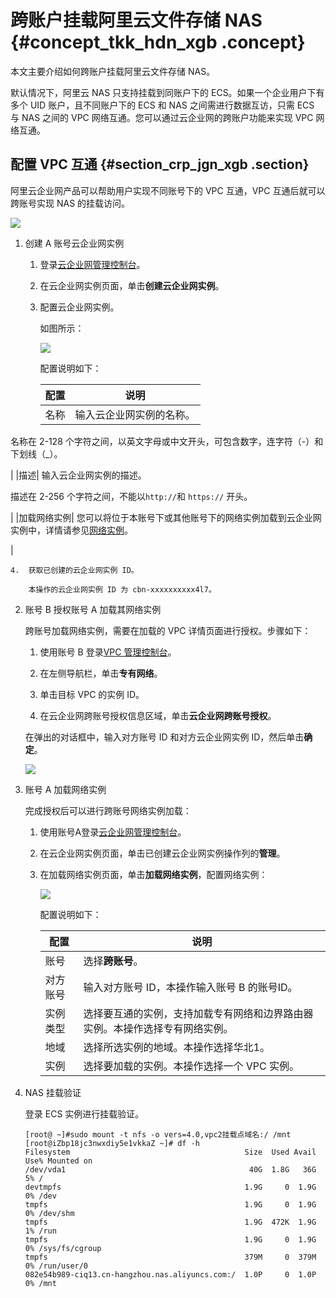 # 跨账户挂载阿里云文件存储 NAS {#concept_tkk_hdn_xgb .concept}

本文主要介绍如何跨账户挂载阿里云文件存储 NAS。

默认情况下，阿里云 NAS 只支持挂载到同账户下的 ECS。如果一个企业用户下有多个 UID 账户，且不同账户下的 ECS 和 NAS 之间需进行数据互访，只需 ECS 与 NAS 之间的 VPC 网络互通。您可以通过云企业网的跨账户功能来实现 VPC 网络互通。

## 配置 VPC 互通 {#section_crp_jgn_xgb .section}

阿里云企业网产品可以帮助用户实现不同账号下的 VPC 互通，VPC 互通后就可以跨账号实现 NAS 的挂载访问。

![](http://static-aliyun-doc.oss-cn-hangzhou.aliyuncs.com/assets/img/132369/155382877939653_zh-CN.png)

1.  创建 A 账号云企业网实例
    1.  登录[云企业网管理控制台](https://cen.console.aliyun.com/)。
    2.  在云企业网实例页面，单击**创建云企业网实例**。
    3.  配置云企业网实例。

        如图所示：

        ![](images/39616_zh-CN_source.png)

        配置说明如下：

        |配置|说明|
        |--|--|
        |名称| 输入云企业网实例的名称。

 名称在 2-128 个字符之间，以英文字母或中文开头，可包含数字，连字符（-）和下划线（\_）。

 |
        |描述| 输入云企业网实例的描述。

 描述在 2-256 个字符之间，不能以`http://`和 `https://` 开头。

 |
        |加载网络实例| 您可以将位于本账号下或其他账号下的网络实例加载到云企业网实例中，详情请参见[网络实例](https://www.alibabacloud.com/help/zh/doc-detail/66001.htm)。

 |

    4.  获取已创建的云企业网实例 ID。

        本操作的云企业网实例 ID 为 cbn-xxxxxxxxxx4l7。

2.  账号 B 授权账号 A 加载其网络实例

    跨账号加载网络实例，需要在加载的 VPC 详情页面进行授权。步骤如下：

    1. 使用账号 B 登录[VPC 管理控制台](https://vpcnext.console.aliyun.com/)。

    2. 在左侧导航栏，单击**专有网络**。

    3. 单击目标 VPC 的实例 ID。

    4. 在云企业网跨账号授权信息区域，单击**云企业网跨账号授权**。

    在弹出的对话框中，输入对方账号 ID 和对方云企业网实例 ID，然后单击**确定**。

    ![](http://static-aliyun-doc.oss-cn-hangzhou.aliyuncs.com/assets/img/132369/155382877939688_zh-CN.png)

3.  账号 A 加载网络实例

    完成授权后可以进行跨账号网络实例加载：

    1.  使用账号A登录[云企业网管理控制台](https://cen.console.aliyun.com/)。
    2.  在云企业网实例页面，单击已创建云企业网实例操作列的**管理**。
    3.  在加载网络实例页面，单击**加载网络实例**，配置网络实例：

        ![](http://static-aliyun-doc.oss-cn-hangzhou.aliyuncs.com/assets/img/132369/155382877939689_zh-CN.png)

        配置说明如下：

        |配置|说明|
        |--|--|
        |账号|选择**跨账号**。|
        |对方账号|输入对方账号 ID，本操作输入账号 B 的账号ID。|
        |实例类型|选择要互通的实例，支持加载专有网络和边界路由器实例。本操作选择专有网络实例。|
        |地域|选择所选实例的地域。本操作选择华北1。|
        |实例|选择要加载的实例。本操作选择一个 VPC 实例。|

4.  NAS 挂载验证

    登录 ECS 实例进行挂载验证。

    ```
    [root@ ~]#sudo mount -t nfs -o vers=4.0,vpc2挂载点域名:/ /mnt
    [root@iZbp18jc3nwxdiy5e1vkkaZ ~]# df -h
    Filesystem                                       Size  Used Avail Use% Mounted on
    /dev/vda1                                         40G  1.8G   36G   5% /
    devtmpfs                                         1.9G     0  1.9G   0% /dev
    tmpfs                                            1.9G     0  1.9G   0% /dev/shm
    tmpfs                                            1.9G  472K  1.9G   1% /run
    tmpfs                                            1.9G     0  1.9G   0% /sys/fs/cgroup
    tmpfs                                            379M     0  379M   0% /run/user/0
    082e54b989-ciq13.cn-hangzhou.nas.aliyuncs.com:/  1.0P     0  1.0P   0% /mnt
    ```


